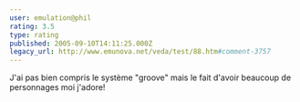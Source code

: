 ```yaml
---
user: emulation@phil
rating: 3.5
type: rating
published: 2005-09-10T14:11:25.000Z
legacy_url: http://www.emunova.net/veda/test/88.htm#comment-3757
---
```

J'ai pas bien compris le système "groove" mais le fait d'avoir beaucoup de personnages moi j'adore!